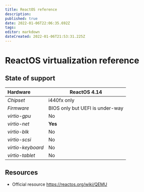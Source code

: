 ```yaml
---
title: ReactOS reference
description: 
published: true
date: 2022-01-06T22:06:35.692Z
tags: 
editor: markdown
dateCreated: 2022-01-06T21:53:31.225Z
---
```


# ReactOS virtualization reference

## State of support

| **Hardware** | ReactOS 4.14 |
| :-- | -- |
| *Chipset* | i440fx only |
| *Firmware* | BIOS only but UEFI is under-way |
| *virtio-gpu* | No |
| *virtio-net* | **Yes** |
| *virtio-blk* | No |
| *virtio-scsi* | No |
| *virtio-keyboard* | No |
| *virtio-tablet* | No |

## Resources

* Official resource https://reactos.org/wiki/QEMU
